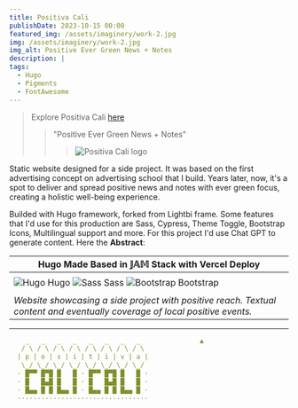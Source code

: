 ```yaml
---
title: Positiva Cali
publishDate: 2023-10-15 00:00
featured_img: /assets/imaginery/work-2.jpg
img: /assets/imaginery/work-2.jpg
img_alt: Positive Ever Green News + Notes
description: |
tags:
  - Hugo
  - Pigments
  - FontAwesome
---
```

> Explore Positiva Cali [here](https://positiva.netlify.com)
>
> > "Positive Ever Green News + Notes" 
> > > 
> > > ![Positiva Cali logo](https://lucfreelance.vercel.app/assets/img/p.png)

Static website designed for a side project. It was based on the first advertising concept on advertising school that I build. Years later,  now, it's a spot to deliver and spread positive news and notes with ever green focus, creating a holistic well-being experience.

Builded with Hugo framework, forked from Lightbi frame. Some features that I'd use for this production are Sass, Cypress, Theme Toggle, Bootstrap Icons, Multilingual support and more. For this project I'd use Chat GPT to generate content. Here the **Abstract**:

|  Hugo Made Based in 𝕁𝔸𝕄 Stack with Vercel Deploy  |
|----------------------------------------------------------------|
| |
| ![Hugo](https://i.imgur.com/44EVa6K.png) Hugo ![Sass](https://img.icons8.com/color/48/000000/sass.png) Sass ![Bootstrap](https://img.icons8.com/color/48/000000/bootstrap.png) Bootstrap   | 
| |
| _Website showcasing a side project with positive reach. Textual content and eventually coverage of local positive events._ |

--- 
```yaml
    _   _   _   _   _   _   _   _               ▲
   / \ / \ / \ / \ / \ / \ / \ / \ 
  | p | o | s | i | t | i | v | a |
   \_/ \_/ \_/ \_/ \_/ \_/ \_/ \_/ 
  · █▀▀ █▀█ █   █ · █▀▀ █▀█ █   █ ·
  · █   █▄█ █   █ · █   █▄█ █   █ ·
  · █▄▄ █ █ █▄▄ █ · █▄▄ █ █ █▄▄ █ ·
  ·································
  
```